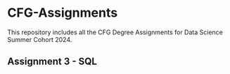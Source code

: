 # CFG-Assignments
This repository includes all the CFG Degree Assignments for Data Science Summer Cohort 2024.
## Assignment 3 - SQL
